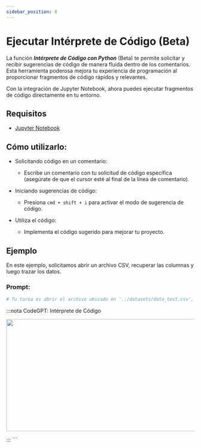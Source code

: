 ```yaml
---
sidebar_position: 8
---
```


# Ejecutar Intérprete de Código (Beta)

La función ***Intérprete de Código con Python*** (Beta) te permite solicitar y recibir sugerencias de código de manera fluida dentro de los comentarios. Esta herramienta poderosa mejora tu experiencia de programación al proporcionar fragmentos de código rápidos y relevantes.

Con la integración de Jupyter Notebook, ahora puedes ejecutar fragmentos de código directamente en tu entorno.

## Requisitos
- [Jupyter Notebook](https://marketplace.visualstudio.com/items?itemName=ms-toolsai.jupyter)

## Cómo utilizarlo:
- Solicitando código en un comentario:
    - Escribe un comentario con tu solicitud de código específica (asegúrate de que el cursor esté al final de la línea de comentario).

- Iniciando sugerencias de código:
    - Presiona ```cmd + shift + i``` para activar el modo de sugerencia de código.

- Utiliza el código:
    - Implementa el código sugerido para mejorar tu proyecto.

## Ejemplo
En este ejemplo, solicitamos abrir un archivo CSV, recuperar las columnas y luego trazar los datos.

### Prompt:

```python noInline
# Tu tarea es abrir el archivo ubicado en '../datasets/data_test.csv', leer los datos, identificar las columnas y luego crear un gráfico significativo para visualizarlos.
```

:::nota CodeGPT: Intérprete de Código
<p align="center">
      <img width="550" height="300" src="https://github.com/davila7/code-gpt-docs/assets/6216945/314b2a0b-c89a-4458-ae58-1dc2c58a384d" />
</p>
:::
```


